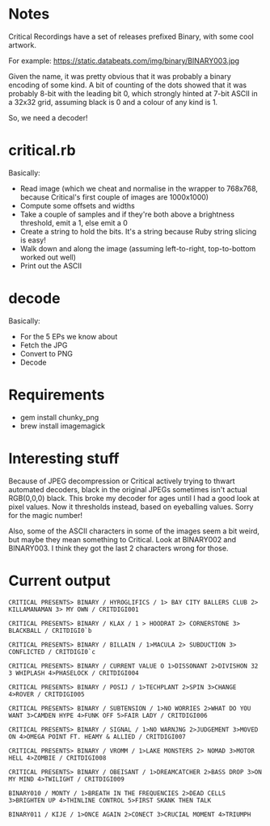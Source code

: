 # Notes
Critical Recordings have a set of releases prefixed Binary, with some cool
artwork.

For example: https://static.databeats.com/img/binary/BINARY003.jpg

Given the name, it was pretty obvious that it was probably a binary
encoding of some kind. A bit of counting of the dots showed that it was
probably 8-bit with the leading bit 0, which strongly hinted at 7-bit ASCII in
a 32x32 grid, assuming black is 0 and a colour of any kind is 1.

So, we need a decoder!

# critical.rb

Basically:

* Read image (which we cheat and normalise in the wrapper to 768x768, because Critical's first couple of images are 1000x1000)
* Compute some offsets and widths
* Take a couple of samples and if they're both above a brightness threshold, emit a 1, else emit a 0
* Create a string to hold the bits. It's a string because Ruby string slicing
  is easy!
* Walk down and along the image (assuming left-to-right, top-to-bottom worked
  out well)
* Print out the ASCII

# decode

Basically:

* For the 5 EPs we know about
* Fetch the JPG
* Convert to PNG
* Decode

# Requirements

* gem install chunky\_png
* brew install imagemagick

# Interesting stuff

Because of JPEG decompression or Critical actively trying to thwart automated
decoders, black in the original JPEGs sometimes isn't actual RGB(0,0,0) black.
This broke my decoder for ages until I had a good look at pixel values. Now it
thresholds instead, based on eyeballing values. Sorry for the magic number!

Also, some of the ASCII characters in some of the images seem a bit weird, but
maybe they mean something to Critical. Look at BINARY002 and BINARY003.
I think they got the last 2 characters wrong for those.

# Current output

```
CRITICAL PRESENTS> BINARY / HYROGLIFICS / 1> BAY CITY BALLERS CLUB 2> KILLAMANAMAN 3> MY OWN / CRITDIGI001

CRITICAL PRESENTS> BINARY / KLAX / 1 > HOODRAT 2> CORNERSTONE 3> BLACKBALL / CRITDIGI0`b

CRITICAL PRESENTS> BINARY / BILLAIN / 1>MACULA 2> SUBDUCTION 3> CONFLICTED / CRITDIGI0`c

CRITICAL PRESENTS> BINARY / CURRENT VALUE O 1>DISSONANT 2>DIVISHON 32 3 WHIPLASH 4>PHASELOCK / CRITDIGI004

CRITICAL PRESENTS> BINARY / POSIJ / 1>TECHPLANT 2>SPIN 3>CHANGE 4>ROVER / CRITDIGI005

CRITICAL PRESENTS> BINARY / SUBTENSION / 1>NO WORRIES 2>WHAT DO YOU WANT 3>CAMDEN HYPE 4>FUNK OFF 5>FAIR LADY / CRITDIGI006

CRITICAL PRESENTS> BINARY / SIGNAL / 1>NO WARNJNG 2>JUDGEMENT 3>MOVED ON 4>OMEGA POINT FT. HEAMY & ALLIED / CRITDIGI007

CRITICAL PRESENTS> BINARY / VROMM / 1>LAKE MONSTERS 2> NOMAD 3>MOTOR HELL 4>ZOMBIE / CRITDIGI008

CRITICAL PRESENTS> BINARY / OBEISANT / 1>DREAMCATCHER 2>BASS DROP 3>ON MY MIND 4>TWILIGHT / CRITDIGI009

BINARY010 / MONTY / 1>BREATH IN THE FREQUENCIES 2>DEAD CELLS 3>BRIGHTEN UP 4>THINLINE CONTROL 5>FIRST SKANK THEN TALK

BINARY011 / KIJE / 1>ONCE AGAIN 2>CONECT 3>CRUCIAL MOMENT 4>TRIUMPH
```

